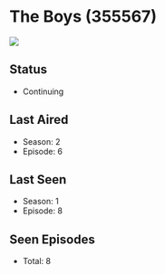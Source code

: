 # The Boys (355567)

<img src="https://dg31sz3gwrwan.cloudfront.net/poster/355567/1337843-0-optimized.jpg" />

## Status
* Continuing
## Last Aired
* Season: 2
* Episode: 6
## Last Seen
* Season: 1
* Episode: 8
## Seen Episodes
* Total: 8
